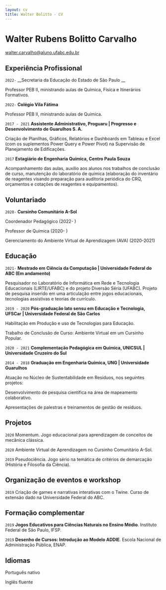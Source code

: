 ```yaml
---
layout: cv
title: Walter Bolitto - CV
---
```

# Walter Rubens Bolitto Carvalho

<div id="webaddress">
<a href="walter.carvalho@aluno.ufabc.edu.br">walter.carvalho@aluno.ufabc.edu.br</a>
</div>

## Experiência Profissional

`2022-`
__Secretaria da Educação do Estado de São Paulo __

Professor PEB II, ministrando aulas de Química, Física e Itinerários Formativos.

`2022-`
__Colégio Vila Fátima__

Professor PEB II, ministrando aulas de Química.

`2017 - 2021`
__Assistente Administrativo, Proguaru | Progresso e Desenvolvimento de Guarulhos S. A.__

Criação de Planilhas, Gráficos, Relatórios e Dashboards em Tableau e Excel (com os suplementos Power Query e Power Pivot) na Supervisão de Planejamento de Edificações.

`2017`
__Estagiário de Engenharia Química, Centro Paula Souza__

Acompanhamento das aulas, auxílio aos alunos nos trabalhos de conclusão de curso, manutenção do laboratório de química (elaboração do inventário de reagentes visando preparação para auditoria periódica do CRQ, orçamentos e cotações de reagentes e equipamentos).

## Voluntariado

`2020-`
__Cursinho Comunitário A-Sol__

Coordenador Pedagógico (2022- )

Professor de Química (2020- )

Gerenciamento do Ambiente Virtual de Aprendizagem (AVA) (2020-2021)

## Educação

`2021-`
__Mestrado em Ciência da Computação | Universidade Federal do ABC (Em andamento)__

Pesquisador no Laboratório de Informática em Rede e Tecnologia Educacionais (LIRTE/UFABC) e do projeto Diversão Séria (UFABC). Projeto de pesquisa inserido em uma articulação entre jogos educacionais, tecnologias assistivas e teorias de currículo.

`2019 - 2020`
__Pós-graduação lato sensu em Educação e Tecnologia, UFSCar | Universidade Federal de São Carlos__

Habilitação em Produção e uso de Tecnologias para Educação.

Trabalho de Conclusão de Curso: Ambiente Virtual em um Cursinho Popular.

`2020 - 2021`
__Complementação Pedagógica em Química, UNICSUL | Universidade Cruzeiro do Sul__

`2014 - 2018`
__Graduação em Engenharia Química, UNG | Universidade Guarulhos__

Atuação no Núcleo de Sustentabilidade em Resíduos, nos seguintes projetos:

Desenvolvimento de pesquisa científica na área de mapeamento colaborativo.

Apresentações de palestras e treinamentos de gestão de resíduos.

## Projetos

`2020`
Momentum. Jogo educacional para aprendizagem de conceitos de mecânica clássica.

`2020`
Ambiente Virtual de Aprendizagem no Cursinho Comunitário A-Sol.

`2019`
Pseudociência. Jogo sério na temática de critérios de demarcação (História e Filosofia da Ciência).

## Organização de eventos e workshop

`2019`
Criação de games e narrativas interativas com o Twine. Curso de extensão dado na Universidade Federal do ABC.

## Formação complementar

`2019`
__Jogos Educativos para Ciências Naturais no Ensino Médio__. Instituto Federal de São Paulo, IFSP. 

`2019`
__Desenho de Cursos: Introdução ao Modelo ADDIE__. Escola Nacional de Administração Pública, ENAP. 


## Idiomas

Português nativo

Inglês fluente

<!-- ### Footer

Last updated: ago 2021 -->
